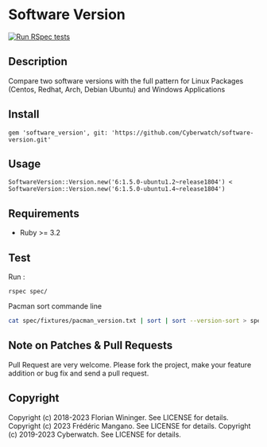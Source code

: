 # Software Version

[![Run RSpec tests](https://github.com/Cyberwatch/software-version/actions/workflows/rspec.yml/badge.svg)](https://github.com/Cyberwatch/software-version/actions/workflows/rspec.yml)

## Description

Compare two software versions with the full pattern for Linux Packages (Centos, Redhat, Arch, Debian Ubuntu) and Windows Applications

## Install

```
gem 'software_version', git: 'https://github.com/Cyberwatch/software-version.git'
```

## Usage

```
SoftwareVersion::Version.new('6:1.5.0-ubuntu1.2~release1804') < SoftwareVersion::Version.new('6:1.5.0-ubuntu1.4~release1804')  
```

## Requirements

- Ruby >= 3.2

## Test

Run :

```
rspec spec/
```

Pacman sort commande line

```sh
cat spec/fixtures/pacman_version.txt | sort | sort --version-sort > spec/fixtures/pacman_version_sort.txt
```

## Note on Patches & Pull Requests

Pull Request are very welcome. Please fork the project, make your feature addition or bug fix
and send a pull request.

## Copyright

Copyright (c) 2018-2023 Florian Wininger. See LICENSE for details.
Copyright (c) 2023 Frédéric Mangano. See LICENSE for details.
Copyright (c) 2019-2023 Cyberwatch. See LICENSE for details.
